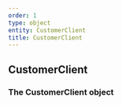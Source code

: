 ```yaml
---
order: 1
type: object
entity: CustomerClient 
title: CustomerClient 
---
```


## CustomerClient 
### The CustomerClient object

